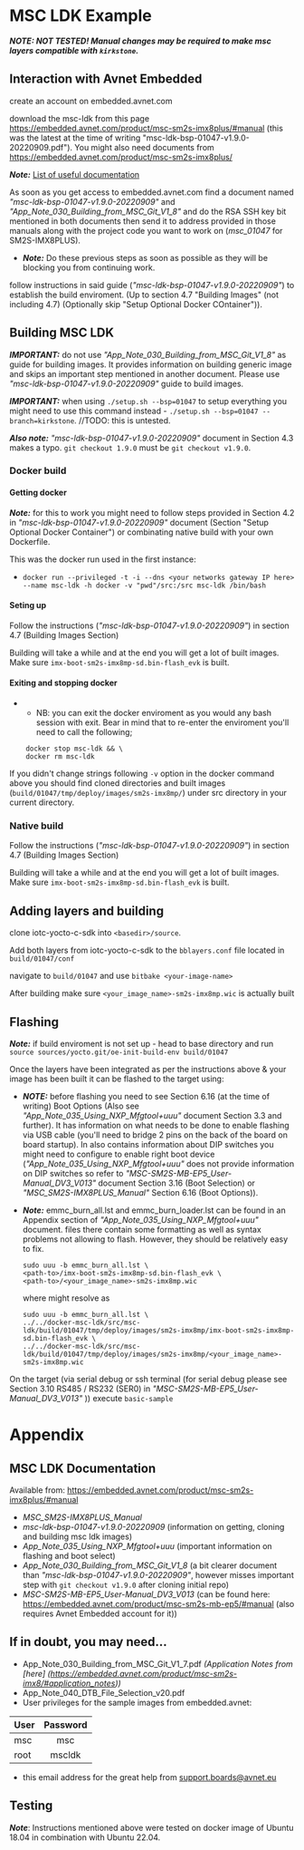 # MSC LDK Example

***NOTE: NOT TESTED! Manual changes may be required to make msc layers compatible with `kirkstone`.***

## Interaction with Avnet Embedded

create an account on embedded.avnet.com

download the msc-ldk from this page https://embedded.avnet.com/product/msc-sm2s-imx8plus/#manual (this was the latest at the time of writing "msc-ldk-bsp-01047-v1.9.0-20220909.pdf"). You might also need documents from https://embedded.avnet.com/product/msc-sm2s-imx8plus/

***Note:*** [List of useful documentation](#msc-ldk-documentation)

As soon as you get access to embedded.avnet.com find a document named *"msc-ldk-bsp-01047-v1.9.0-20220909"* and *"App_Note_030_Building_from_MSC_Git_V1_8"* and do the RSA SSH key bit mentioned in both documents then send it to address provided in those manuals along with the project code you want to work on (*msc_01047* for SM2S-IMX8PLUS).

- ***Note:*** Do these previous steps as soon as possible as they will be blocking you from continuing work.

follow instructions in said guide (*"msc-ldk-bsp-01047-v1.9.0-20220909"*) to establish the build enviroment. (Up to section  4.7 "Building Images" (not including 4.7) (Optionally skip "Setup Optional Docker COntainer")). 

## Building MSC LDK

***IMPORTANT:*** do not use *"App_Note_030_Building_from_MSC_Git_V1_8"* as guide for building images. It provides information on building generic image and skips an important step mentioned in another document. Please use *"msc-ldk-bsp-01047-v1.9.0-20220909"* guide to build images.

***IMPORTANT:*** when using `./setup.sh --bsp=01047` to setup everything you might need to use this command instead - `./setup.sh --bsp=01047 --branch=kirkstone`. //TODO: this is untested.

***Also note:*** *"msc-ldk-bsp-01047-v1.9.0-20220909"* document in Section 4.3 makes a typo. `git checkout 1.9.0` must be `git checkout v1.9.0`.




### Docker build

#### Getting docker

***Note:*** for this to work you might need to follow steps provided in Section 4.2 in *"msc-ldk-bsp-01047-v1.9.0-20220909"* document (Section "Setup Optional Docker Container") or combinating native build with your own Dockerfile.

This was the docker run used in the first instance:

- `docker run --privileged -t -i --dns <your networks gateway IP here>  --name msc-ldk -h docker -v "pwd"/src:/src msc-ldk /bin/bash`

#### Seting up

Follow the instructions (*"msc-ldk-bsp-01047-v1.9.0-20220909"*) in section 4.7 (Building Images Section)

Building will take a while and at the end you will get a lot of built images. Make sure `imx-boot-sm2s-imx8mp-sd.bin-flash_evk` is built.

#### Exiting and stopping docker

- - NB: you can exit the docker enviroment as you would any bash session with exit. Bear in mind that to re-enter the enviroment you'll need to call the following;

```
    docker stop msc-ldk && \
    docker rm msc-ldk
```

If you didn't change strings following `-v` option in the docker command above you should find cloned directories and built images (`build/01047/tmp/deploy/images/sm2s-imx8mp/`) under src directory in your current directory.


### Native build

Follow the instructions (*"msc-ldk-bsp-01047-v1.9.0-20220909"*) in section 4.7 (Building Images Section)

Building will take a while and at the end you will get a lot of built images. Make sure `imx-boot-sm2s-imx8mp-sd.bin-flash_evk` is built.

## Adding layers and building

clone iotc-yocto-c-sdk into `<basedir>/source`.

Add both layers from iotc-yocto-c-sdk to the `bblayers.conf` file located in `build/01047/conf`

navigate to `build/01047` and use `bitbake <your-image-name>`

After building make sure `<your_image_name>-sm2s-imx8mp.wic` is actually built

## Flashing

***Note:*** if build enviroment is not set up - head to base directory and run `source sources/yocto.git/oe-init-build-env build/01047`

Once the layers have been integrated as per the instructions above & your image has been built it can be flashed to the target using:

- ***NOTE:*** before flashing you need to see Section 6.16 (at the time of writing) Boot Options (Also see *"App_Note_035_Using_NXP_Mfgtool+uuu"* document Section 3.3 and further). It has information on what needs to be done to enable flashing via USB cable (you'll need to bridge 2 pins on the back of the board on board startup). In also contains information about DIP switches you might need to configure to enable right boot device (*"App_Note_035_Using_NXP_Mfgtool+uuu"* does not provide information on DIP switches so refer to *"MSC-SM2S-MB-EP5_User-Manual_DV3_V013"* document Section 3.16 (Boot Selection) or *"MSC_SM2S-IMX8PLUS_Manual"* Section 6.16 (Boot Options)). 

- ***Note:*** emmc_burn_all.lst and emmc_burn_loader.lst can be found in an Appendix section of *"App_Note_035_Using_NXP_Mfgtool+uuu"* document. files there contain some formatting as well as syntax problems not allowing to flash. However, they should be relatively easy to fix.

    ```
    sudo uuu -b emmc_burn_all.lst \
    <path-to>/imx-boot-sm2s-imx8mp-sd.bin-flash_evk \
    <path-to>/<your_image_name>-sm2s-imx8mp.wic
    ```

    where might resolve as

    ```
    sudo uuu -b emmc_burn_all.lst \
    ../../docker-msc-ldk/src/msc-ldk/build/01047/tmp/deploy/images/sm2s-imx8mp/imx-boot-sm2s-imx8mp-sd.bin-flash_evk \
    ../../docker-msc-ldk/src/msc-ldk/build/01047/tmp/deploy/images/sm2s-imx8mp/<your_image_name>-sm2s-imx8mp.wic
    ```
On the target (via serial debug or ssh terminal (for serial debug please see Section 3.10 RS485 / RS232 (SER0) in *"MSC-SM2S-MB-EP5_User-Manual_DV3_V013"* )) execute `basic-sample`

# Appendix


## MSC LDK Documentation

Available from: https://embedded.avnet.com/product/msc-sm2s-imx8plus/#manual

- *MSC_SM2S-IMX8PLUS_Manual*
- *msc-ldk-bsp-01047-v1.9.0-20220909* (information on getting, cloning and building msc ldk images)
- *App_Note_035_Using_NXP_Mfgtool+uuu* (important information on flashing and boot select)
- *App_Note_030_Building_from_MSC_Git_V1_8* (a bit clearer document than *"msc-ldk-bsp-01047-v1.9.0-20220909"*, however misses important step with `git checkout v1.9.0` after cloning initial repo)
- *MSC-SM2S-MB-EP5_User-Manual_DV3_V013* (can be found here: https://embedded.avnet.com/product/msc-sm2s-mb-ep5/#manual (also requires Avnet Embedded account for it))

## If in doubt, you may need...

* App_Note_030_Building_from_MSC_Git_V1_7.pdf *(Application Notes from [here] (https://embedded.avnet.com/product/msc-sm2s-imx8/#application_notes))*
* App_Note_040_DTB_File_Selection_v20.pdf
* User privileges for the sample images from embedded.avnet:

 | User | Password |
 | ---- | :------: |
 | msc  | msc      |
 | root | mscldk   |

* this email address for the great help from support.boards@avnet.eu

## Testing

***Note***: Instructions mentioned above were tested on docker image of Ubuntu 18.04 in combination with Ubuntu 22.04.